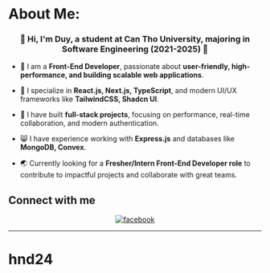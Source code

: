 # About Me:

### <div align="center">👋 Hi, I'm Duy, a student at Can Tho University, majoring in Software Engineering (2021-2025) 👋</div>

- 🦖 I am a **Front-End Developer**, passionate about **user-friendly, high-performance, and building scalable web applications**.

- 👀 I specialize in **React.js, Next.js, TypeScript**, and modern UI/UX frameworks like **TailwindCSS, Shadcn UI**.

- 🤖 I have built **full-stack projects**, focusing on performance, real-time collaboration, and modern authentication.

- 😸 I have experience working with **Express.js** and databases like **MongoDB, Convex**.

- 🌏 Currently looking for a **Fresher/Intern Front-End Developer role** to contribute to impactful projects and collaborate with great teams.

## Connect with me

<div align="center">

<a href="https://www.facebook.com/huynh.nhut.duy.249" target="_blank">
<img src=https://img.shields.io/badge/facebook-%232E87FB.svg?&style=for-the-badge&logo=facebook&logoColor=white alt=facebook  />
</a>

</div>

---
# hnd24
